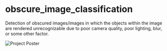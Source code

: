 # obscure_image_classification
Detection of obscured images/images in which the objects within the image are rendered unrecognizable due to poor camera quality, poor lighting, blur, or some other factor.

![Project Poster](https://github.com/ZachPetroff/obscure_image_classification/poster/poster.pptx.png)
